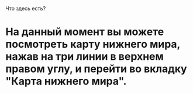 Что здесь есть?

# На данный момент вы можете посмотреть карту нижнего мира, нажав на три линии в верхнем правом углу, и перейти во вкладку "Карта нижнего мира".
